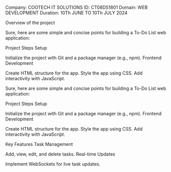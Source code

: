 Company: COOTECH IT SOLUTIONS
ID: CT08DS1801
Domain: WEB DEVELOPMENT
Duration: 10Th JUNE TO 10Th JULY 2024


Overview of the project

Sure, here are some simple and concise points for building a To-Do List web application:

Project Steps
Setup

Initialize the project with Git and a package manager (e.g., npm).
Frontend Development

Create HTML structure for the app.
Style the app using CSS.
Add interactivity with JavaScript.


Sure, here are some simple and concise points for building a To-Do List web application:

Project Steps
Setup

Initialize the project with Git and a package manager (e.g., npm).
Frontend Development

Create HTML structure for the app.
Style the app using CSS.
Add interactivity with JavaScript.

Key Features
Task Management

Add, view, edit, and delete tasks.
Real-time Updates

Implement WebSockets for live task updates.
